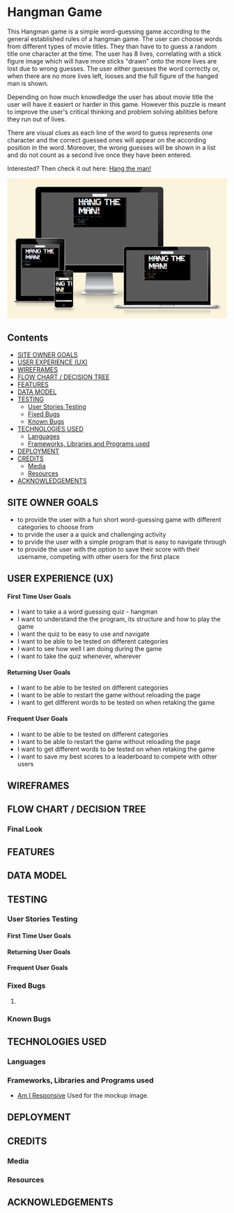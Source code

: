 # Hangman Game
This Hangman game is a simple word-guessing game according to the general established rules of a hangman game. The user can choose words from different types of movie titles. They than have to to guess a random title one character at the time. The user has 8 lives, correlating with a stick figure image which will have more sticks "drawn" onto the more lives are lost due to wrong guesses. The user either guesses the word correctly or, when there are no more lives left, looses and the full figure of the hanged man is shown.

Depending on how much knowdledge the user has about movie title the user will have it easiert or harder in this game. However this puzzle is meant to improve the user's critical thinking and problem solving abilities before they run out of lives.

There are visual clues as each line of the word to guess represents one character and the correct guessed ones will appear on the according position in the word. Moreover, the wrong guesses will be shown in a list and do not count as a second live once they have been entered.

Interested? Then check it out here: [Hang the man!](https://hang-the-man-3409a28c593c.herokuapp.com/)

![Hang the man! Am I Responsive Image](docs/am-i-responsive-hangman.png)

## Contents
- [SITE OWNER GOALS](#site-owner-goals)
- [USER EXPERIENCE (UX)](#user-experience-ux)
- [WIREFRAMES](#wireframes)
- [FLOW CHART / DECISION TREE](#flow-chart--decision-tree)
- [FEATURES](#features)
- [DATA MODEL](#data-model)
- [TESTING](#testing)
    - [User Stories Testing](#user-stories-testing)
    - [Fixed Bugs](#fixed-bugs)
    - [Known Bugs](#known-bugs)
- [TECHNOLOGIES USED](#technologies-used)
    - [Languages](#languages)
    - [Frameworks, Libraries and Programs used](#frameworks-libraries-and-programs-used)
- [DEPLOYMENT](#deployment)
- [CREDITS](#credits)
    - [Media](#media)
    - [Resources](#resources)
- [ACKNOWLEDGEMENTS](#acknowledgements)


## SITE OWNER GOALS
- to provide the user with a fun short word-guessing game with different categories to choose from
- to prvide the user a a quick and challenging activity
- to prvide the user with a simple program that is easy to navigate through
- to provide the user with the option to save their score with their username, competing with other users for the first place


## USER EXPERIENCE (UX)
#### First Time User Goals
- I want to take a a word guessing quiz - hangman
- I want to understand the the program, its structure and how to play the game
- I want the quiz to be easy to use and navigate
- I want to be able to be tested on different categories
- I want to see how well I am doing during the game
- I want to take the quiz whenever, wherever


#### Returning User Goals
- I want to be able to be tested on different categories
- I want to be able to restart the game without reloading the page
- I want to get different words to be tested on when retaking the game

#### Frequent User Goals
- I want to be able to be tested on different categories
- I want to be able to restart the game without reloading the page
- I want to get different words to be tested on when retaking the game
- I want to save my best scores to a leaderboard to compete with other users


## WIREFRAMES



## FLOW CHART / DECISION TREE


### Final Look



## FEATURES

## DATA MODEL

## TESTING


### User Stories Testing
#### First Time User Goals


#### Returning User Goals


#### Frequent User Goals


### Fixed Bugs
1. 

### Known Bugs



## TECHNOLOGIES USED
### Languages


### Frameworks, Libraries and Programs used
- [Am I Responsive](https://ui.dev/amiresponsive) Used for the mockup image.


## DEPLOYMENT



## CREDITS
### Media


### Resources


## ACKNOWLEDGEMENTS
